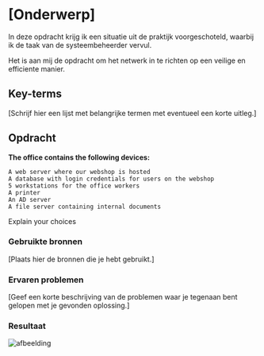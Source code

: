 # [Onderwerp]

In deze opdracht krijg ik een situatie uit de praktijk voorgeschoteld, waarbij ik de taak van de systeembeheerder vervul. 

Het is aan mij de opdracht om het netwerk in te richten op een veilige en efficiente manier.


## Key-terms
[Schrijf hier een lijst met belangrijke termen met eventueel een korte uitleg.]

## Opdracht


**The office contains the following devices:**


    A web server where our webshop is hosted
    A database with login credentials for users on the webshop
    5 workstations for the office workers
    A printer
    An AD server
    A file server containing internal documents

Explain your choices


### Gebruikte bronnen
[Plaats hier de bronnen die je hebt gebruikt.]

### Ervaren problemen
[Geef een korte beschrijving van de problemen waar je tegenaan bent gelopen met je gevonden oplossing.]

### Resultaat

![afbeelding](https://github.com/techgrounds/techgrounds-Allardyg/assets/132412310/e02f4357-967c-42c4-a292-bb5f63c74362)
